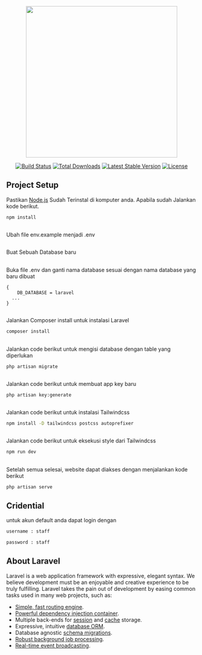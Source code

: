 <p align="center"><a href="https://laravel.com" target="_blank"><img src="https://raw.githubusercontent.com/laravel/art/master/logo-lockup/5%20SVG/2%20CMYK/1%20Full%20Color/laravel-logolockup-cmyk-red.svg" width="400"></a></p>

<p align="center">
<a href="https://travis-ci.org/laravel/framework"><img src="https://travis-ci.org/laravel/framework.svg" alt="Build Status"></a>
<a href="https://packagist.org/packages/laravel/framework"><img src="https://img.shields.io/packagist/dt/laravel/framework" alt="Total Downloads"></a>
<a href="https://packagist.org/packages/laravel/framework"><img src="https://img.shields.io/packagist/v/laravel/framework" alt="Latest Stable Version"></a>
<a href="https://packagist.org/packages/laravel/framework"><img src="https://img.shields.io/packagist/l/laravel/framework" alt="License"></a>
</p>

## Project Setup

Pastikan [Node.js](https://nodejs.org/) Sudah Terinstal di komputer anda. Apabila sudah Jalankan kode berikut.

```sh
npm install
```
##
Ubah file env.example menjadi .env
##
Buat Sebuah Database baru
##
Buka file .env dan ganti nama database sesuai dengan nama database yang baru dibuat

```
{
    DB_DATABASE = laravel  
  ...
}
```

##
Jalankan Composer install untuk instalasi Laravel
```sh
composer install
```
##
Jalankan code berikut untuk mengisi database dengan table yang diperlukan
```sh
php artisan migrate
```
##
Jalankan code berikut untuk membuat app key baru
```sh
php artisan key:generate
```

##
Jalankan code berikut untuk instalasi Tailwindcss
```sh
npm install -D tailwindcss postcss autoprefixer
```

##
Jalankan code berikut untuk eksekusi style dari Tailwindcss
```sh
npm run dev
```

##
Setelah semua selesai, website dapat diakses dengan menjalankan kode berikut
```sh
php artisan serve
```

## Cridential
untuk akun default anda dapat login dengan
```sh
username : staff
```
```sh
password : staff
```



## About Laravel

Laravel is a web application framework with expressive, elegant syntax. We believe development must be an enjoyable and creative experience to be truly fulfilling. Laravel takes the pain out of development by easing common tasks used in many web projects, such as:

- [Simple, fast routing engine](https://laravel.com/docs/routing).
- [Powerful dependency injection container](https://laravel.com/docs/container).
- Multiple back-ends for [session](https://laravel.com/docs/session) and [cache](https://laravel.com/docs/cache) storage.
- Expressive, intuitive [database ORM](https://laravel.com/docs/eloquent).
- Database agnostic [schema migrations](https://laravel.com/docs/migrations).
- [Robust background job processing](https://laravel.com/docs/queues).
- [Real-time event broadcasting](https://laravel.com/docs/broadcasting).
